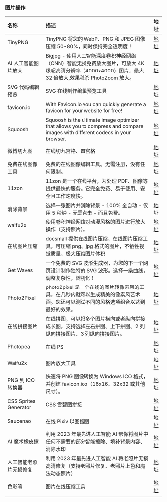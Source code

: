 ### 图片操作

| 名称        | 描述        |  地址     |
| :--------  | :--------  | :--------  |
| TinyPNG      | TinyPNG 将您的 WebP、PNG 和 JPEG 图像压缩 50-80%，同时保持完全透明度！   |   [地址](https://tinypng.com/)  |
| AI 人工智能图片放大        |   Bigjpg - 使用人工智能深度卷积神经网络（CNN）智能无损免费放大图片，可放大 4K 级超高清分辨率（4000x4000）图片，最大 32 倍放大,效果秒杀 PhotoZoom 放大。   |  [地址](https://bigjpg.com/)  |
| SVG 代码编辑预览        |    SVG 在线制作编辑预览工具    |  [地址](https://www.bejson.com/ui/svg_editor/)  |
| favicon.io|With Favicon.io you can quickly generate a favicon for your website for free! |[地址](https://favicon.io/) |
|Squoosh |Squoosh is the ultimate image optimizer that allows you to compress and compare images with different codecs in your browser. |[地址](https://squoosh.app/) |
|微博切九图 | 在线切九宫格、四宫格|[地址](/v.magiconch.com/sns-image.html) |
| 免费在线图像工具| 免费的在线图像编辑工具。无需注册，没有任何限制。|[地址](https://imgonline.tools/zh/) |
| 11zon|11zon 是一个在线平台，为处理 PDF、图像等提供最快的服务。它完全免费、易于使用、安全且工作速度快。 |[地址](https://www.11zon.com/) |
|消除背景 |选择一张图片并消除背景 - 100% 全自动 - 仅用 5 秒钟 - 无需点击 - 而且免费。 |[地址](https://www.remove.bg/zh/upload) |
| waifu2x|使用卷积神经网络对动漫风格的图片进行放大操作（支持照片）。 |[地址](https://waifu2x.udp.jp/) |
|在线图片压缩 |docsmall 提供在线图片压缩，在线图片压缩工具，可压缩 png、jpg 格式的图片，不牺牲视觉质量，极大压缩图片体积 |[地址](https://docsmall.com/image-compress) |
| Get Waves|一个免费的 SVG 波形生成器，为您的下一个网页设计制作独特的 SVG 波形。选择一条曲线，调整复杂性，随机化！ |[地址](https://getwaves.io/) |
|Photo2Pixel|photo2pixel 是一个在线的图片转像素风的工具，在几秒内就可以生成精美的像素风艺术画。您还可以测试不同的风格选项组合以达到最好的效果。 |[地址](https://photo2pixel.co/cn#selection-box) |
|在线拼接图片 | 在线拼图，可以把多个图片横向或者纵向拼接成长图，支持选择左右拼图、上下拼图、2 列纵向拼接图片、3 列纵向拼接图片。|[地址](http://zuohaotu.com/image-merge.aspx) |
|Photopea |在线 PS |[地址](https://www.photopea.com/) |
| Waifu2x|图片放大工具 |[地址](https://waifu2x.booru.pics/) |
|PNG 到 ICO 转换器 |快速将 PNG 图像转换为 Windows ICO 格式，并创建 favicon.ico（16x16、32x32 或其他尺寸）。 |[地址](https://pngtoicon.com/cn) |
|CSS Sprites Generator | CSS 雪碧图拼接|[地址](https://www.toptal.com/developers/css/sprite-generator) |
| Saucenao|在线 Pixiv 以图搜图 |[地址](https://saucenao.com/) |
| AI 魔术橡皮擦|利用 2023 年最先进人工智能 AI 帮你将图片中任何不需要的部分智能擦除、填补背景内容、消除水印 |[地址](https://jpgrm.com/) |
|人工智能老照片无损修复 |利用 2023 年最先进人工智能 AI 将老照片无损高清修复（支持老照片修复、老照片上色和魔法动态照片） |[地址](https://jpghd.com/) |
| 色彩笔| 图片在线压缩工具| [地址](https://www.secaibi.com/tools/%E5%9C%A8%E7%BA%BF%E5%9B%BE%E7%89%87%E5%8E%8B%E7%BC%A9/)|
| | | |
